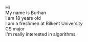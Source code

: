 Hi   
My name is Burhan     
I am 18 years old  
I am a freshmen at Bilkent University   
CS major  
I'm really interested in algorithms    
